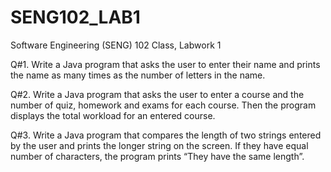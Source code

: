 # SENG102_LAB1
Software Engineering (SENG) 102 Class, Labwork 1


Q#1.	Write a Java program that asks the user to enter their name and prints the name as many times as the number of letters in the name.

Q#2.	Write a Java program that asks the user to enter a course and the number of quiz, homework and exams for each course. Then the program displays the total workload for an entered course.

Q#3.	Write a Java program that compares the length of two strings entered by the user and prints the longer string on the screen. If they have equal number of characters, the program prints “They have the same length”.

